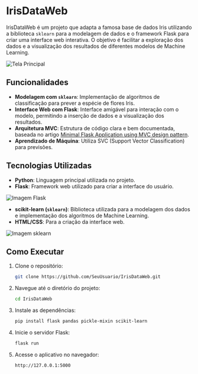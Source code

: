 # IrisDataWeb

IrisDataWeb é um projeto que adapta a famosa base de dados Iris utilizando a biblioteca `sklearn` para a modelagem de dados e o framework Flask para criar uma interface web interativa. O objetivo é facilitar a exploração dos dados e a visualização dos resultados de diferentes modelos de Machine Learning.

![Tela Principal](https://github.com/user-attachments/assets/cac37b7c-8154-4308-bf87-158f72d6bd5b)

## Funcionalidades

- **Modelagem com `sklearn`**: Implementação de algoritmos de classificação para prever a espécie de flores Iris.
- **Interface Web com Flask**: Interface amigável para interação com o modelo, permitindo a inserção de dados e a visualização dos resultados.
- **Arquitetura MVC**: Estrutura de código clara e bem documentada, baseada no artigo [Minimal Flask Application using MVC design pattern](https://medium.com/@arslandevs/minimal-flask-application-using-mvc-design-pattern-842845cef703).
- **Aprendizado de Máquina**: Utiliza SVC (Support Vector Classification) para previsões.

## Tecnologias Utilizadas

- **Python**: Linguagem principal utilizada no projeto.
- **Flask**: Framework web utilizado para criar a interface do usuário.

![Imagem Flask](https://github.com/user-attachments/assets/011adcf3-c3c7-4ef8-949a-885232acb4d2)

- **scikit-learn (`sklearn`)**: Biblioteca utilizada para a modelagem dos dados e implementação dos algoritmos de Machine Learning.
- **HTML/CSS**: Para a criação da interface web.

![Imagem sklearn](https://github.com/user-attachments/assets/77e46e4e-4cf7-423c-a7b7-e18e1a132811)

## Como Executar

1. Clone o repositório:
    ```bash
    git clone https://github.com/SeuUsuario/IrisDataWeb.git
    ```
2. Navegue até o diretório do projeto:
    ```bash
    cd IrisDataWeb
    ```
3. Instale as dependências:
    ```bash
    pip install flask pandas pickle-mixin scikit-learn
    ```

4. Inicie o servidor Flask:
    ```bash
    flask run
    ```
5. Acesse o aplicativo no navegador:
    ```bash
    http://127.0.0.1:5000
    ```
